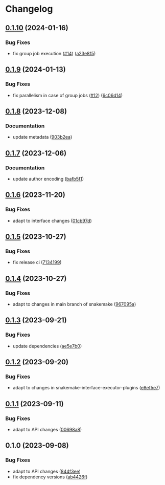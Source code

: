 # Changelog

## [0.1.10](https://github.com/snakemake/snakemake-executor-plugin-slurm-jobstep/compare/v0.1.9...v0.1.10) (2024-01-16)


### Bug Fixes

* fix group job execution ([#14](https://github.com/snakemake/snakemake-executor-plugin-slurm-jobstep/issues/14)) ([a23e8f5](https://github.com/snakemake/snakemake-executor-plugin-slurm-jobstep/commit/a23e8f5bfe53a6d0db93025761faa3d61b112865))

## [0.1.9](https://github.com/snakemake/snakemake-executor-plugin-slurm-jobstep/compare/v0.1.8...v0.1.9) (2024-01-13)


### Bug Fixes

* fix parallelism in case of group jobs ([#12](https://github.com/snakemake/snakemake-executor-plugin-slurm-jobstep/issues/12)) ([6c06d14](https://github.com/snakemake/snakemake-executor-plugin-slurm-jobstep/commit/6c06d14078d1c9a1e002b1d9643fc9d3a9c056d1))

## [0.1.8](https://github.com/snakemake/snakemake-executor-plugin-slurm-jobstep/compare/v0.1.7...v0.1.8) (2023-12-08)


### Documentation

* update metadata ([903b2ea](https://github.com/snakemake/snakemake-executor-plugin-slurm-jobstep/commit/903b2eaf89f3091d47f981250fe759aa976de3cb))

## [0.1.7](https://github.com/snakemake/snakemake-executor-plugin-slurm-jobstep/compare/v0.1.6...v0.1.7) (2023-12-06)


### Documentation

* update author encoding ([bafb5f1](https://github.com/snakemake/snakemake-executor-plugin-slurm-jobstep/commit/bafb5f1153ab66c35261572d17217803207c28f4))

## [0.1.6](https://github.com/snakemake/snakemake-executor-plugin-slurm-jobstep/compare/v0.1.5...v0.1.6) (2023-11-20)


### Bug Fixes

* adapt to interface changes ([01cb97d](https://github.com/snakemake/snakemake-executor-plugin-slurm-jobstep/commit/01cb97dc253ffb4d803477c73b89a8f2f0ab0e14))

## [0.1.5](https://github.com/snakemake/snakemake-executor-plugin-slurm-jobstep/compare/v0.1.4...v0.1.5) (2023-10-27)


### Bug Fixes

* fix release ci ([7134199](https://github.com/snakemake/snakemake-executor-plugin-slurm-jobstep/commit/7134199cb61d34268af5bd43a17c41ba4aa6d24e))

## [0.1.4](https://github.com/snakemake/snakemake-executor-plugin-slurm-jobstep/compare/v0.1.3...v0.1.4) (2023-10-27)


### Bug Fixes

* adapt to changes in main branch of snakemake ([967095a](https://github.com/snakemake/snakemake-executor-plugin-slurm-jobstep/commit/967095a05e1e82759608a9d9570714c6bb46c82b))

## [0.1.3](https://github.com/snakemake/snakemake-executor-plugin-slurm-jobstep/compare/v0.1.2...v0.1.3) (2023-09-21)


### Bug Fixes

* update dependencies ([ae5e7b0](https://github.com/snakemake/snakemake-executor-plugin-slurm-jobstep/commit/ae5e7b07c46569a8ecabada42ead97b8e991a8c7))

## [0.1.2](https://github.com/snakemake/snakemake-executor-plugin-slurm-jobstep/compare/v0.1.1...v0.1.2) (2023-09-20)


### Bug Fixes

* adapt to changes in snakemake-interface-executor-plugins ([e8ef5e7](https://github.com/snakemake/snakemake-executor-plugin-slurm-jobstep/commit/e8ef5e74b09806a2b916da86a6bccf9469b17b36))

## [0.1.1](https://github.com/snakemake/snakemake-executor-plugin-slurm-jobstep/compare/v0.1.0...v0.1.1) (2023-09-11)


### Bug Fixes

* adapt to API changes ([00698a8](https://github.com/snakemake/snakemake-executor-plugin-slurm-jobstep/commit/00698a8548db27034da3dd9dee5fd67f32656042))

## 0.1.0 (2023-09-08)


### Bug Fixes

* adapt to API changes ([844f3ee](https://github.com/snakemake/snakemake-executor-plugin-slurm-jobstep/commit/844f3ee68b54d9ec1eb5e6ef7395171851d912d8))
* fix dependency versions ([ab4426f](https://github.com/snakemake/snakemake-executor-plugin-slurm-jobstep/commit/ab4426f3d0fe6a0a82c1985737ea1da093f5dd9e))
